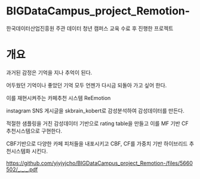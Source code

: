 # BIGDataCampus_project_Remotion-
한국데이터산업진흥원 주관 데이터 청년 캠퍼스 교육 수료 후 진행한 프로젝트

# 개요

과거된 감정은 기억을 지나 추억이 된다.

어두웠던 기억이나 좋았던 기억 모두 언젠가 다시금 되돌아 가고 싶어 한다.

이를 재현시켜주는 카페추천 시스템 ReEmotion

instagram SNS 게시글을 skbrain_kobert로 감성분석하여 감성데이터를 만든다.

적절한 샘플링을 거친 감성데이터 기반으로 rating table을 만들고 이를 MF 기반 CF 추천시스템으로 구현한다.

CBF기반으로 다양한 카페 피처들을 내포시키고 CBF, CF를 가중치 기반 하이브리드 추천시스템화 시킨다.

https://github.com/yjyjyjcho/BIGDataCampus_project_Remotion-/files/5660502/_._._.pdf
